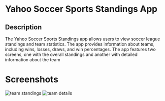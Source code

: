 # **Yahoo Soccer Sports Standings App**

## Description

The Yahoo Soccer Sports Standings app allows users to view soccer league standings and team statistics. The app provides information about teams, including wins, losses, draws, and win percentages. The app features two screens, one with the overall standings and another with detailed information about the team

# Screenshots


![team standings](https://github.com/priyankapatel1289/Yahoo-Sports/assets/28793648/445265db-9b04-4a91-982c-c4b749e73e96) 
![team details](https://github.com/priyankapatel1289/Yahoo-Sports/assets/28793648/46b76719-554e-4b28-a384-c630ae6e76bf)

